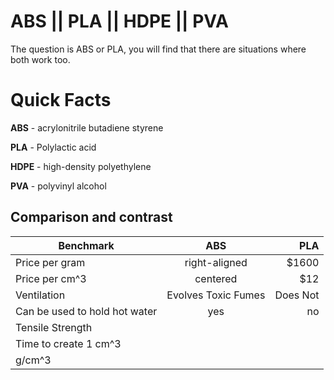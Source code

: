 ABS || PLA || HDPE || PVA
==========================

The question is ABS or PLA, you will find that there are situations where both work too.

# Quick Facts
**ABS** - acrylonitrile butadiene styrene

**PLA** - Polylactic acid

**HDPE** - high-density polyethylene

**PVA** - polyvinyl alcohol

## Comparison and contrast


| Benchmark |  ABS    | PLA  |
| ------------- |:-------------:| -----:|
|  Price per gram     | right-aligned | $1600 |
|  Price per cm^3     | centered      |   $12 |
|  Ventilation   | Evolves Toxic Fumes | Does Not |
|  Can be used to hold hot water | yes | no |
|  Tensile Strength |   |   | 
|  Time to create 1 cm^3   |   |  | 
|  g/cm^3 |   |    |  


